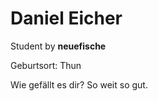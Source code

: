 <h1>Daniel Eicher</h1>

Student by <b>neuefische</b>

Geburtsort: Thun

Wie gefällt es dir? So weit so gut.
